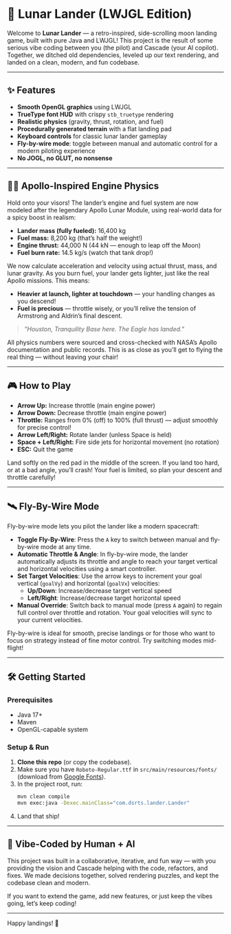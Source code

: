 # 🚀 Lunar Lander (LWJGL Edition)

Welcome to **Lunar Lander** — a retro-inspired, side-scrolling moon landing game, built with pure Java and LWJGL! This project is the result of some serious vibe coding between you (the pilot) and Cascade (your AI copilot). Together, we ditched old dependencies, leveled up our text rendering, and landed on a clean, modern, and fun codebase.

---

## ✨ Features
- **Smooth OpenGL graphics** using LWJGL
- **TrueType font HUD** with crispy `stb_truetype` rendering
- **Realistic physics** (gravity, thrust, rotation, and fuel)
- **Procedurally generated terrain** with a flat landing pad
- **Keyboard controls** for classic lunar lander gameplay
- **Fly-by-wire mode**: toggle between manual and automatic control for a modern piloting experience
- **No JOGL, no GLUT, no nonsense**

---

## 🧑‍🚀 Apollo-Inspired Engine Physics

Hold onto your visors! The lander’s engine and fuel system are now modeled after the legendary Apollo Lunar Module, using real-world data for a spicy boost in realism:

- **Lander mass (fully fueled):** 16,400 kg
- **Fuel mass:** 8,200 kg (that’s half the weight!)
- **Engine thrust:** 44,000 N (44 kN — enough to leap off the Moon)
- **Fuel burn rate:** 14.5 kg/s (watch that tank drop!)

We now calculate acceleration and velocity using actual thrust, mass, and lunar gravity. As you burn fuel, your lander gets lighter, just like the real Apollo missions. This means:
- **Heavier at launch, lighter at touchdown** — your handling changes as you descend!
- **Fuel is precious** — throttle wisely, or you’ll relive the tension of Armstrong and Aldrin’s final descent.

> _"Houston, Tranquility Base here. The Eagle has landed."_

All physics numbers were sourced and cross-checked with NASA’s Apollo documentation and public records. This is as close as you’ll get to flying the real thing — without leaving your chair!

---

## 🎮 How to Play
- **Arrow Up:** Increase throttle (main engine power)
- **Arrow Down:** Decrease throttle (main engine power)
- **Throttle:** Ranges from 0% (off) to 100% (full thrust) — adjust smoothly for precise control!
- **Arrow Left/Right:** Rotate lander (unless Space is held)
- **Space + Left/Right:** Fire side jets for horizontal movement (no rotation)
- **ESC:** Quit the game

Land softly on the red pad in the middle of the screen. If you land too hard, or at a bad angle, you’ll crash! Your fuel is limited, so plan your descent and throttle carefully!

---

## 🛰️ Fly-By-Wire Mode

Fly-by-wire mode lets you pilot the lander like a modern spacecraft:

- **Toggle Fly-By-Wire**: Press the `A` key to switch between manual and fly-by-wire mode at any time.
- **Automatic Throttle & Angle**: In fly-by-wire mode, the lander automatically adjusts its throttle and angle to reach your target vertical and horizontal velocities using a smart controller.
- **Set Target Velocities**: Use the arrow keys to increment your goal vertical (`goalVy`) and horizontal (`goalVx`) velocities:
    - **Up/Down**: Increase/decrease target vertical speed
    - **Left/Right**: Increase/decrease target horizontal speed
- **Manual Override**: Switch back to manual mode (press `A` again) to regain full control over throttle and rotation. Your goal velocities will sync to your current velocities.

Fly-by-wire is ideal for smooth, precise landings or for those who want to focus on strategy instead of fine motor control. Try switching modes mid-flight!

---

## 🛠️ Getting Started

### Prerequisites
- Java 17+
- Maven
- OpenGL-capable system

### Setup & Run
1. **Clone this repo** (or copy the codebase).
2. Make sure you have `Roboto-Regular.ttf` in `src/main/resources/fonts/` (download from [Google Fonts](https://fonts.google.com/specimen/Roboto)).
3. In the project root, run:
    ```sh
    mvn clean compile
    mvn exec:java -Dexec.mainClass="com.dsrts.lander.Lander"
    ```
4. Land that ship!

---

## 🤝 Vibe-Coded by Human + AI
This project was built in a collaborative, iterative, and fun way — with you providing the vision and Cascade helping with the code, refactors, and fixes. We made decisions together, solved rendering puzzles, and kept the codebase clean and modern.

If you want to extend the game, add new features, or just keep the vibes going, let’s keep coding!

---

Happy landings! 🌙
